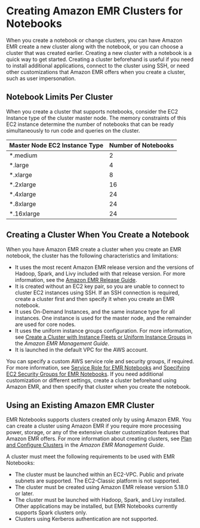 # Creating Amazon EMR Clusters for Notebooks<a name="emr-managed-notebooks-cluster"></a>

When you create a notebook or change clusters, you can have Amazon EMR create a new cluster along with the notebook, or you can choose a cluster that was created earlier\. Creating a new cluster with a notebook is a quick way to get started\. Creating a cluster beforehand is useful if you need to install additional applications, connect to the cluster using SSH, or need other customizations that Amazon EMR offers when you create a cluster, such as user impersonation\.

## Notebook Limits Per Cluster<a name="emr-managed-notebooks-cluster-limits"></a>

When you create a cluster that supports notebooks, consider the EC2 Instance type of the cluster master node\. The memory constraints of this EC2 instance determine the number of notebooks that can be ready simultaneously to run code and queries on the cluster\.


| Master Node EC2 Instance Type | Number of Notebooks | 
| --- | --- | 
|  \*\.medium  |  2  | 
|  \*\.large  |  4  | 
|  \*\.xlarge  |  8  | 
|  \*\.2xlarge  |  16  | 
|  \*\.4xlarge  |  24  | 
|  \*\.8xlarge  |  24  | 
|  \*\.16xlarge  |  24  | 

## Creating a Cluster When You Create a Notebook<a name="emr-managed-notebooks-new-cluster"></a>

When you have Amazon EMR create a cluster when you create an EMR notebook, the cluster has the following characteristics and limitations:
+ It uses the most recent Amazon EMR release version and the versions of Hadoop, Spark, and Livy included with that release version\. For more information, see the [Amazon EMR Release Guide](https://docs.aws.amazon.com/emr/latest/ReleaseGuide/)\.
+ It is created without an EC2 key pair, so you are unable to connect to cluster EC2 instances using SSH\. If an SSH connection is required, create a cluster first and then specify it when you create an EMR notebook\.
+ It uses On\-Demand Instances, and the same instance type for all instances\. One instance is used for the master node, and the remainder are used for core nodes\. 
+ It uses the uniform instance groups configuration\. For more information, see [Create a Cluster with Instance Fleets or Uniform Instance Groups](https://docs.aws.amazon.com/emr/latest/ManagementGuide/emr-instance-group-configuration.html) in the *Amazon EMR Management Guide*\.
+ It is launched in the default VPC for the AWS account\.

You can specify a custom AWS service role and security groups, if required\. For more information, see [Service Role for EMR Notebooks](emr-managed-notebooks-service-role.md) and [Specifying EC2 Security Groups for EMR Notebooks](emr-managed-notebooks-security-groups.md)\. If you need additional customization or different settings, create a cluster beforehand using Amazon EMR, and then specify that cluster when you create the notebook\.

## Using an Existing Amazon EMR Cluster<a name="emr-managed-notebooks-existing-cluster"></a>

EMR Notebooks supports clusters created only by using Amazon EMR\. You can create a cluster using Amazon EMR if you require more processing power, storage, or any of the extensive cluster customization features that Amazon EMR offers\. For more information about creating clusters, see [Plan and Configure Clusters](https://docs.aws.amazon.com/emr/latest/ManagementGuide/emr-plan.html) in the *Amazon EMR Management Guide*\.

A cluster must meet the following requirements to be used with EMR Notebooks:
+ The cluster must be launched within an EC2\-VPC\. Public and private subnets are supported\. The EC2\-Classic platform is not supported\.
+ The cluster must be created using Amazon EMR release version 5\.18\.0 or later\.
+ The cluster must be launched with Hadoop, Spark, and Livy installed\. Other applications may be installed, but EMR Notebooks currently supports Spark clusters only\.
+ Clusters using Kerberos authentication are not supported\.